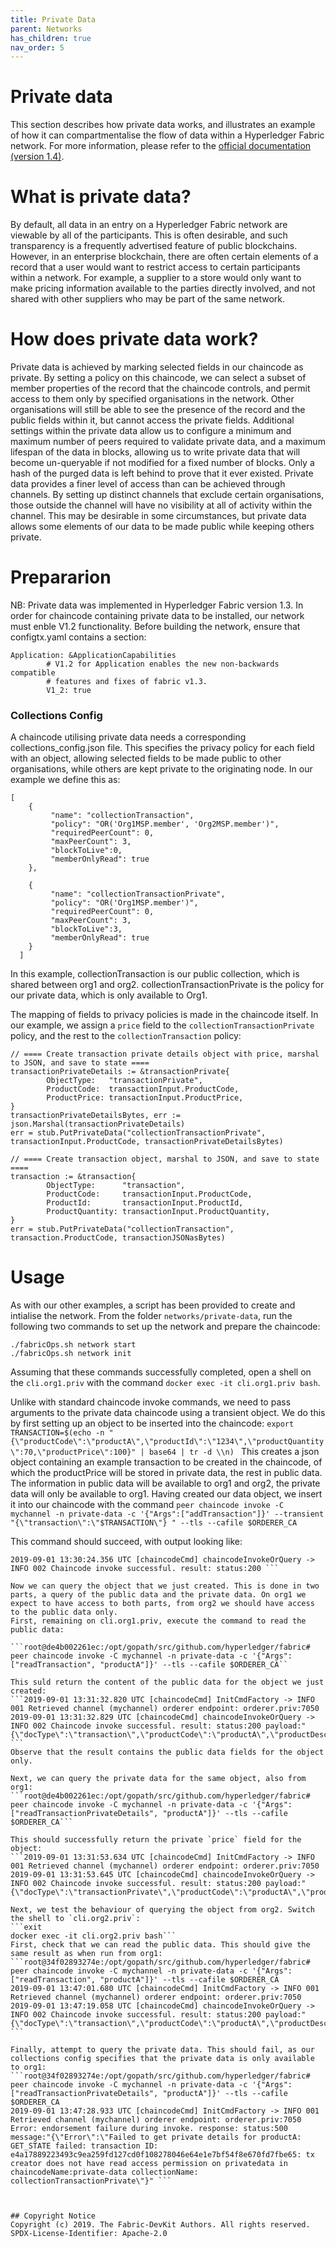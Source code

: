 ```yaml
---
title: Private Data
parent: Networks
has_children: true
nav_order: 5
---
```

# Private data

This section describes how private data works, and illustrates an example of how it can compartmentalise the flow of data within a Hyperledger Fabric network. For more information, please refer to the [official documentation (version 1.4)](https://hyperledger-fabric-ca.readthedocs.io/en/release-1.4/).

# What is private data?
By default, all data in an entry on a Hyperledger Fabric network are viewable by all of the participants. This is often desirable, and such transparency is a frequently advertised feature of public blockchains. However, in an enterprise blockchain, there are often certain elements of a record that a user would want to restrict access to certain participants within a network. For example, a supplier to a store would only want to make pricing information available to the parties directly involved, and not shared with other suppliers who may be part of the same network.

# How does private data work?
Private data is achieved by marking selected fields in our chaincode as private. By setting a policy on this chaincode, we can select a subset of member properties of the record that the chaincode controls, and permit access to them only by specified organisations in the network. Other organisations will still be able to see the presence of the record and the public fields within it, but cannot access the private fields.
Additional settings within the private data allow us to configure a minimum and maximum number of peers required to validate private data, and a maximum lifespan of the data in blocks, allowing us to write private data that will become un-queryable if not modified for a fixed number of blocks. Only a hash of the purged data is left behind to prove that it ever existed.
Private data provides a finer level of access than can be achieved through channels. By setting up distinct channels that exclude certain organisations, those outside the channel will have no visibility at all of activity within the channel. This may be desirable in some circumstances, but private data allows some elements of our data to be made public while keeping others private.

# Prepararion
NB: Private data was implemented in Hyperledger Fabric version 1.3. In order for chaincode containing private data to be installed, our network must enble V1.2 functionality. Before building the network, ensure that configtx.yaml contains a section:
```
Application: &ApplicationCapabilities
        # V1.2 for Application enables the new non-backwards compatible
        # features and fixes of fabric v1.3.
        V1_2: true
```
### Collections Config
A chaincode utilising private data needs a corresponding collections_config.json file. This specifies the privacy policy for each field with an object, allowing selected fields to be made public to other organisations, while others are kept private to the originating node. In our example we define this as:
````
[
    {
         "name": "collectionTransaction",
         "policy": "OR('Org1MSP.member', 'Org2MSP.member')",
         "requiredPeerCount": 0,
         "maxPeerCount": 3,
         "blockToLive":0,
         "memberOnlyRead": true
    },
  
    {
         "name": "collectionTransactionPrivate",
         "policy": "OR('Org1MSP.member')",
         "requiredPeerCount": 0,
         "maxPeerCount": 3,
         "blockToLive":3,
         "memberOnlyRead": true
    }
  ]
````
In this example, collectionTransaction is our public collection, which is shared between org1 and org2. collectionTransactionPrivate is the policy for our private data, which is only available to Org1.

The mapping of fields to privacy policies is made in the chaincode itself. In our example, we assign a `price` field to the `collectionTransactionPrivate` policy, and the rest to the `collectionTransaction` policy:
```
// ==== Create transaction private details object with price, marshal to JSON, and save to state ====
transactionPrivateDetails := &transactionPrivate{
        ObjectType:   "transactionPrivate",
        ProductCode:  transactionInput.ProductCode,
        ProductPrice: transactionInput.ProductPrice,
}
transactionPrivateDetailsBytes, err := json.Marshal(transactionPrivateDetails)
err = stub.PutPrivateData("collectionTransactionPrivate", transactionInput.ProductCode, transactionPrivateDetailsBytes)
```
```
// ==== Create transaction object, marshal to JSON, and save to state ====
transaction := &transaction{
        ObjectType:      "transaction",
        ProductCode:     transactionInput.ProductCode,
        ProductId:       transactionInput.ProductId,
        ProductQuantity: transactionInput.ProductQuantity,
}
err = stub.PutPrivateData("collectionTransaction", transaction.ProductCode, transactionJSONasBytes)
```


# Usage
As with our other examples, a script has been provided to create and intialise the network. From the folder ```networks/private-data```, run the following two commands to set up the network and prepare the chaincode:
```
./fabricOps.sh network start
./fabricOps.sh network init
```
Assuming that these commands successfully completed, open a shell on the `cli.org1.priv` with the command `docker exec -it cli.org1.priv bash`.

Unlike with standard chaincode invoke commands, we need to pass arguments to the private data chaincode using a transient object. We do this by first setting up an object to be inserted into the chaincode:
```export TRANSACTION=$(echo -n "{\"productCode\":\"productA\",\"productId\":\"1234\",\"productQuantity\":70,\"productPrice\":100}" | base64 | tr -d \\n) ```
This creates a json object containing an example transaction to be created in the chaincode, of which the productPrice will be stored in private data, the rest in public data. The information in public data will be available to org1 and org2, the private data will only be available to org1. Having created our data object, we insert it into our chaincode with the command
```peer chaincode invoke -C mychannel -n private-data -c '{"Args":["addTransaction"]}' --transient "{\"transaction\":\"$TRANSACTION\"} " --tls --cafile $ORDERER_CA```

This command should succeed, with output looking like:

```2019-09-01 13:30:24.331 UTC [chaincodeCmd] InitCmdFactory -> INFO 001 Retrieved channel (mychannel) orderer endpoint: orderer.priv:7050
2019-09-01 13:30:24.356 UTC [chaincodeCmd] chaincodeInvokeOrQuery -> INFO 002 Chaincode invoke successful. result: status:200 ```

Now we can query the object that we just created. This is done in two parts, a query of the public data and the private data. On org1 we expect to have access to both parts, from org2 we should have access to the public data only.
First, remaining on cli.org1.priv, execute the command to read the public data:

```root@de4b002261ec:/opt/gopath/src/github.com/hyperledger/fabric# peer chaincode invoke -C mychannel -n private-data -c '{"Args":["readTransaction", "productA"]}' --tls --cafile $ORDERER_CA``

This suld return the content of the public data for the object we just created:
```2019-09-01 13:31:32.820 UTC [chaincodeCmd] InitCmdFactory -> INFO 001 Retrieved channel (mychannel) orderer endpoint: orderer.priv:7050
2019-09-01 13:31:32.829 UTC [chaincodeCmd] chaincodeInvokeOrQuery -> INFO 002 Chaincode invoke successful. result: status:200 payload:"{\"docType\":\"transaction\",\"productCode\":\"productA\",\"productDescription\":\"1234\",\"productQuantity\":70}" ```
Observe that the result contains the public data fields for the object only.

Next, we can query the private data for the same object, also from org1:
```root@de4b002261ec:/opt/gopath/src/github.com/hyperledger/fabric# peer chaincode invoke -C mychannel -n private-data -c '{"Args":["readTransactionPrivateDetails", "productA"]}' --tls --cafile $ORDERER_CA```

This should successfully return the private `price` field for the object:
```2019-09-01 13:31:53.634 UTC [chaincodeCmd] InitCmdFactory -> INFO 001 Retrieved channel (mychannel) orderer endpoint: orderer.priv:7050
2019-09-01 13:31:53.645 UTC [chaincodeCmd] chaincodeInvokeOrQuery -> INFO 002 Chaincode invoke successful. result: status:200 payload:"{\"docType\":\"transactionPrivate\",\"productCode\":\"productA\",\"productPrice\":100}"```

Next, we test the behaviour of querying the object from org2. Switch the shell to `cli.org2.priv`:
```exit
docker exec -it cli.org2.priv bash```
First, check that we can read the public data. This should give the same result as when run from org1:
```root@34f02893274e:/opt/gopath/src/github.com/hyperledger/fabric# peer chaincode invoke -C mychannel -n private-data -c '{"Args":["readTransaction", "productA"]}' --tls --cafile $ORDERER_CA
2019-09-01 13:47:01.680 UTC [chaincodeCmd] InitCmdFactory -> INFO 001 Retrieved channel (mychannel) orderer endpoint: orderer.priv:7050
2019-09-01 13:47:19.058 UTC [chaincodeCmd] chaincodeInvokeOrQuery -> INFO 002 Chaincode invoke successful. result: status:200 payload:"{\"docType\":\"transaction\",\"productCode\":\"productA\",\"productDescription\":\"1234\",\"productQuantity\":70}" ```

Finally, attempt to query the private data. This should fail, as our collections config specifies that the private data is only available to org1:
```root@34f02893274e:/opt/gopath/src/github.com/hyperledger/fabric# peer chaincode invoke -C mychannel -n private-data -c '{"Args":["readTransactionPrivateDetails", "productA"]}' --tls --cafile $ORDERER_CA
2019-09-01 13:47:28.933 UTC [chaincodeCmd] InitCmdFactory -> INFO 001 Retrieved channel (mychannel) orderer endpoint: orderer.priv:7050
Error: endorsement failure during invoke. response: status:500 message:"{\"Error\":\"Failed to get private details for productA: GET_STATE failed: transaction ID: e4a17889223493c9ea259fd127cd0f108278046e64e1e7bf54f8e670fd7fbe65: tx creator does not have read access permission on privatedata in chaincodeName:private-data collectionName: collectionTransactionPrivate\"}" ```



## Copyright Notice
Copyright (c) 2019. The Fabric-DevKit Authors. All rights reserved.
SPDX-License-Identifier: Apache-2.0